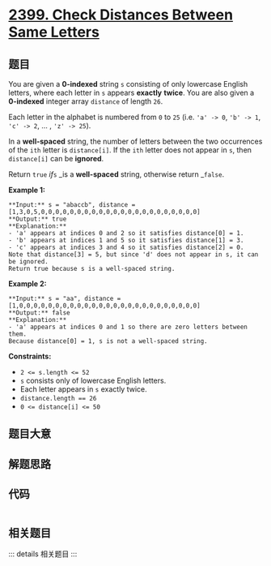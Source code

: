 # [2399. Check Distances Between Same Letters](https://leetcode.com/problems/check-distances-between-same-letters)

## 题目

You are given a **0-indexed** string `s` consisting of only lowercase English
letters, where each letter in `s` appears **exactly** **twice**. You are also
given a **0-indexed** integer array `distance` of length `26`.

Each letter in the alphabet is numbered from `0` to `25` (i.e. `'a' -> 0`,
`'b' -> 1`, `'c' -> 2`, ... , `'z' -> 25`).

In a **well-spaced** string, the number of letters between the two occurrences
of the `ith` letter is `distance[i]`. If the `ith` letter does not appear in
`s`, then `distance[i]` can be **ignored**.

Return `true` _if_`s` _is a **well-spaced** string, otherwise return _`false`.



**Example 1:**

    
    
    **Input:** s = "abaccb", distance = [1,3,0,5,0,0,0,0,0,0,0,0,0,0,0,0,0,0,0,0,0,0,0,0,0,0]
    **Output:** true
    **Explanation:**
    - 'a' appears at indices 0 and 2 so it satisfies distance[0] = 1.
    - 'b' appears at indices 1 and 5 so it satisfies distance[1] = 3.
    - 'c' appears at indices 3 and 4 so it satisfies distance[2] = 0.
    Note that distance[3] = 5, but since 'd' does not appear in s, it can be ignored.
    Return true because s is a well-spaced string.
    

**Example 2:**

    
    
    **Input:** s = "aa", distance = [1,0,0,0,0,0,0,0,0,0,0,0,0,0,0,0,0,0,0,0,0,0,0,0,0,0]
    **Output:** false
    **Explanation:**
    - 'a' appears at indices 0 and 1 so there are zero letters between them.
    Because distance[0] = 1, s is not a well-spaced string.
    



**Constraints:**

  * `2 <= s.length <= 52`
  * `s` consists only of lowercase English letters.
  * Each letter appears in `s` exactly twice.
  * `distance.length == 26`
  * `0 <= distance[i] <= 50`


## 题目大意

## 解题思路

## 代码

```javascript

```

## 相关题目

::: details 相关题目
:::

